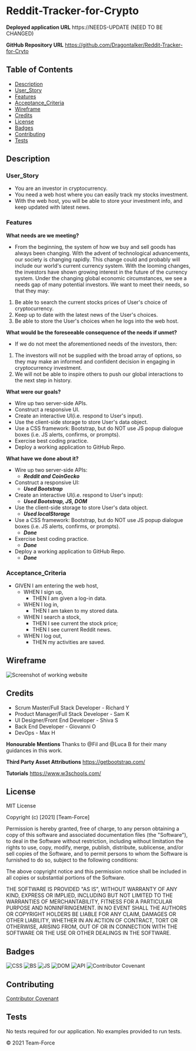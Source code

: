 # Reddit-Tracker-for-Crypto

**Deployed application URL**
https://NEEDS-UPDATE (NEED TO BE CHANGED)

**GitHub Repository URL**
https://github.com/Dragontalker/Reddit-Tracker-for-Cryto


## Table of Contents

* [Description](#description)
* [User_Story](#user_Story)
* [Features](#features)
* [Acceptance_Criteria](#acceptance_Criteria)
* [Wireframe](#wireframe)
* [Credits](#credits)
* [License](#license)
* [Badges](#badges)
* [Contributing](#contributing)
* [Tests](#tests)


## Description


### User_Story

- You are an investor in cryptocurrency.
- You need a web host where you can easily track my stocks investment.
- With the web host, you will be able to store your investment info, and keep updated with latest news.


### Features

**What needs are we meeting?**
- From the beginning, the system of how we buy and sell goods has always been changing.
With the advent of technological advancements, our society is changing rapidly. This change could and probably will include our world's current currency system.
With the looming changes, the investors have shown growing interest in the future of the currency system.
Under the changing global economic circumstances, we see a needs gap of many potential investors. We want to meet their needs, so that they may:
1. Be able to search the current stocks prices of User's choice of cryptocurrency.
2. Keep up to date with the latest news of the User's choices.
3. Be able to store the User's choices when he logs into the web host.

**What would be the foreseeable consequence of the needs if unmet?**
- If we do not meet the aforementioned needs of the investors, then:
1. The investors will not be supplied with the broad array of options, so they may make an informed and confident decision in engaging in cryptocurrency investment.
2. We will not be able to inspire others to push our global interactions to the next step in history.

**What were our goals?**
- Wire up two server-side APIs.
- Construct a responsive UI.
- Create an interactive UI(i.e. respond to User's input).
- Use the client-side storage to store User's data object.
- Use a CSS framework: Bootstrap, but do NOT use JS popup dialogue boxes (i.e. JS alerts, confirms, or prompts).
- Exercise best coding practice.
- Deploy a working application to GitHub Repo.

**What have we done about it?**
- Wire up two server-side APIs:
    - **_Reddit and CoinGecko_**
- Construct a responsive UI:
    - **_Used Bootstrap_**
- Create an interactive UI(i.e. respond to User's input):
    - **_Used Bootstrap, JS, DOM_**
- Use the client-side storage to store User's data object.
    - **_Used localStorage_**
- Use a CSS framework: Bootstrap, but do NOT use JS popup dialogue boxes (i.e. JS alerts, confirms, or prompts).
    - **_Done_**
- Exercise best coding practice.
    - **_Done_**
- Deploy a working application to GitHub Repo.
    - **_Done_**


### Acceptance_Criteria

* GIVEN I am entering the web host,
    * WHEN I sign up,
        - THEN I am given a log-in data.
    * WHEN I log in,
        - THEN I am taken to my stored data.
    * WHEN I search a stock,
        - THEN I see current the stock price;
        - THEN I see current Reddit news.
    * WHEN I log out,
        - THEN my activities are saved.


## Wireframe

![Screenshot of working website](...)


## Credits

* Scrum Master/Full Stack Developer - Richard Y
* Product Manager/Full Stack Developer - Sam K
* UI Designer/Front End Developer - Shiva S
* Back End Developer - Giovanni O
* DevOps - Max H

**Honourable Mentions**
Thanks to @Fil and @Luca B for their many guidances in this work.

**Third Party Asset Attributions**
https://getbootstrap.com/

**Tutorials**
https://www.w3schools.com/


## License

MIT License

Copyright (c) [2021] [Team-Force]

Permission is hereby granted, free of charge, to any person obtaining a copy
of this software and associated documentation files (the "Software"), to deal
in the Software without restriction, including without limitation the rights
to use, copy, modify, merge, publish, distribute, sublicense, and/or sell
copies of the Software, and to permit persons to whom the Software is
furnished to do so, subject to the following conditions:

The above copyright notice and this permission notice shall be included in all
copies or substantial portions of the Software.

THE SOFTWARE IS PROVIDED "AS IS", WITHOUT WARRANTY OF ANY KIND, EXPRESS OR
IMPLIED, INCLUDING BUT NOT LIMITED TO THE WARRANTIES OF MERCHANTABILITY,
FITNESS FOR A PARTICULAR PURPOSE AND NONINFRINGEMENT. IN NO EVENT SHALL THE
AUTHORS OR COPYRIGHT HOLDERS BE LIABLE FOR ANY CLAIM, DAMAGES OR OTHER
LIABILITY, WHETHER IN AN ACTION OF CONTRACT, TORT OR OTHERWISE, ARISING FROM,
OUT OF OR IN CONNECTION WITH THE SOFTWARE OR THE USE OR OTHER DEALINGS IN THE
SOFTWARE.


## Badges

![CSS](https://img.shields.io/badge/HTML%2FCSS-100%25-blue)
![BS](https://img.shields.io/badge/Bootstrap%205.0-Rebel-purple)
![JS](https://img.shields.io/badge/JavaScript-Strife-purple)
![DOM](https://img.shields.io/badge/DOM-Destiny-critical)
![API](https://img.shields.io/badge/API-Reconciled-informational)
![Contributor Covenant](https://img.shields.io/badge/Contributor%20Covenant-v2.0%20adopted-ff69b4.svg)


## Contributing

[Contributor Covenant](https://www.contributor-covenant.org/version/2/0/code_of_conduct/code_of_conduct.md)


## Tests

No tests required for our application. No examples provided to run tests.

&copy; 2021 Team-Force